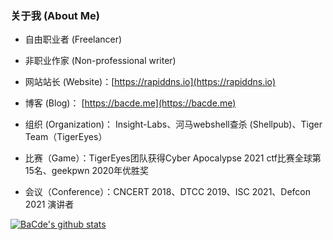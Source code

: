 ### 关于我 (About Me)
<p>

* 自由职业者 (Freelancer)

* 非职业作家 (Non-professional writer)

* 网站站长 (Website)：[https://rapiddns.io](https://rapiddns.io)

* 博客 (Blog)： [https://bacde.me](https://bacde.me)

* 组织 (Organization)： Insight-Labs、河马webshell查杀 (Shellpub)、Tiger Team（TigerEyes）
  
* 比赛（Game）：TigerEyes团队获得Cyber Apocalypse 2021 ctf比赛全球第15名、geekpwn 2020年优胜奖
  
* 会议（Conference）：CNCERT 2018、DTCC 2019、ISC 2021、Defcon 2021 演讲者

</p>

[![BaCde's github stats](https://github-readme-stats.vercel.app/api?username=insightglacier)](https://github.com/anuraghazra/github-readme-stats)

<!--
**insightglacier/insightglacier** is a ✨ _special_ ✨ repository because its `README.md` (this file) appears on your GitHub profile.

Here are some ideas to get you started:

- 🔭 I’m currently working on ...
- 🌱 I’m currently learning ...
- 👯 I’m looking to collaborate on ...
- 🤔 I’m looking for help with ...
- 💬 Ask me about ...
- 📫 How to reach me: ...
- 😄 Pronouns: ...
- ⚡ Fun fact: ...
-->
